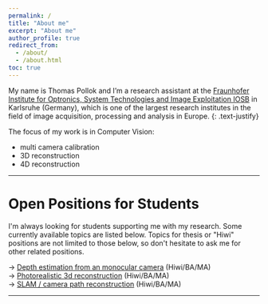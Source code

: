 ```yaml
---
permalink: /
title: "About me"
excerpt: "About me"
author_profile: true
redirect_from: 
  - /about/
  - /about.html
toc: true
---
```


My name is Thomas Pollok and I’m a research assistant at the [Fraunhofer Institute for Optronics, System Technologies and Image Exploitation IOSB](https://www.iosb.fraunhofer.de/servlet/is/12690/) in Karlsruhe (Germany), which is one of the largest research institutes in the field of image acquisition, processing and analysis in Europe.
{: .text-justify}

The focus of my work is in Computer Vision: 
* multi camera calibration
* 3D reconstruction
* 4D reconstruction

---

Open Positions for Students 
======
I'm always looking for students supporting me with my research. Some currently available topics are listed below. Topics for thesis or "Hiwi" positions are not limited to those below, so don't hesitate to ask me for other related positions.<br>

→ [Depth estimation from an monocular camera]() (Hiwi/BA/MA)<br>
→ [Photorealistic 3d reconstruction]() (Hiwi/BA/MA)<br>
→ [SLAM / camera path reconstruction]() (Hiwi/BA/MA)<br>


---
